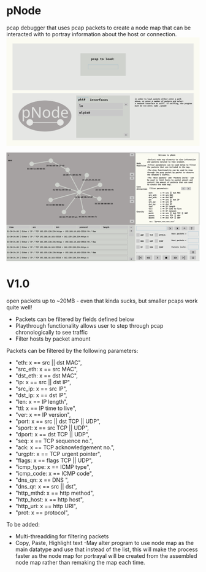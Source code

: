 # pNode
pcap debugger that uses pcap packets to create a node map
that can be interacted with to portray information about
the host or connection.
![image 1](1.png)

![image 2](2.png)

# V1.0
open packets up to ~20MB - even that kinda sucks, but smaller pcaps work quite well!
- Packets can be filtered by fields defined below
- Playthrough functionality allows user to step through pcap chronologically to see traffic
- Filter hosts by packet amount

Packets can be filtered by the following parameters:
- "eth:       x == src || dst MAC",
- "src_eth:   x == src MAC",
- "dst_eth:   x == dst MAC",
- "ip:        x == src || dst IP",
- "src_ip:    x == src IP",
- "dst_ip:    x == dst IP",
- "len:       x == IP length",
- "ttl:       x == IP time to live",
- "ver:       x == IP version",
- "port:      x == src || dst TCP || UDP",
- "sport:     x == src TCP || UDP",
- "dport:     x == dst TCP || UDP",
- "seq:       x == TCP sequence no.",
- "ack:       x == TCP acknowledgement no.",
- "urgptr:    x == TCP urgent pointer",
- "flags:     x == flags TCP || UDP",
- "icmp_type: x == ICMP type",
- "icmp_code: x == ICMP code",
- "dns_qn:    x == DNS ",
- "dns_qr:    x == src || dst",
- "http_mthd: x == http method",
- "http_host: x == http host",
- "http_uri:  x == http URI",
- "prot:      x == protocol",

To be added:
- Multi-threadding for filtering packets
- Copy, Paste, Highlight text
 -May alter program to use node map as the main datatype and use that instead of the list,
this will make the process faster as the node map for portrayal will be created from the assembled
node map rather than remaking the map each time.
